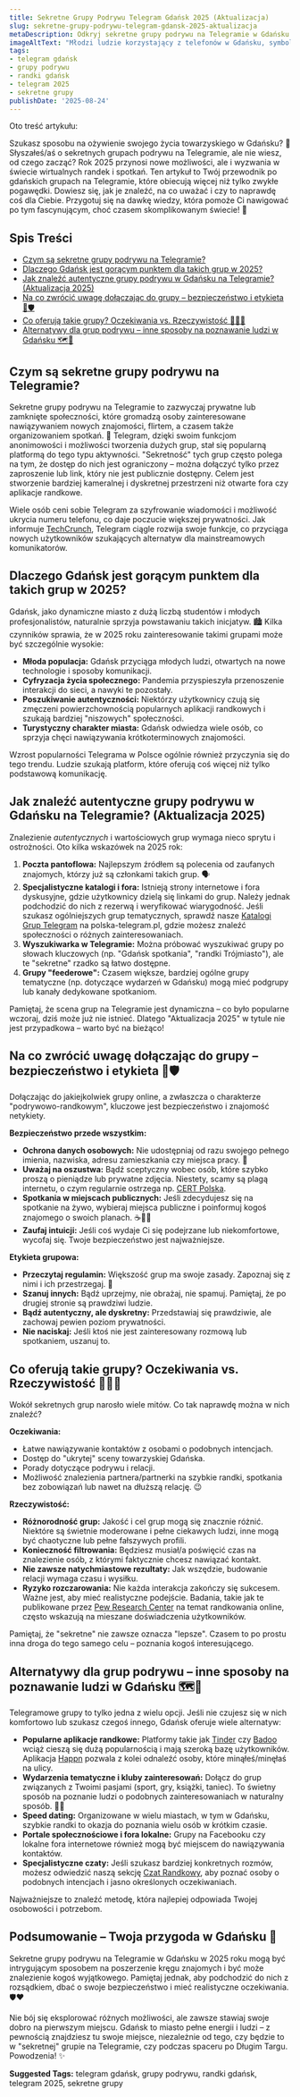 ```yaml
---
title: Sekretne Grupy Podrywu Telegram Gdańsk 2025 (Aktualizacja)
slug: sekretne-grupy-podrywu-telegram-gdansk-2025-aktualizacja
metaDescription: Odkryj sekretne grupy podrywu na Telegramie w Gdańsku w 2025! Dowiedz się, jak je znaleźć, na co uważać i jakie są alternatywy. Aktualne porady!
imageAltText: "Młodzi ludzie korzystający z telefonów w Gdańsku, symbolizujący sekretne grupy Telegram.\n\n        *   Example phrase in article: \"Zawsze warto odświeżyć sobie [porady dotyczące bezpieczeństwa online](/blog/poradniki/bezpieczenstwo-telegram), zanim zagłębisz się w nowe społeczności.\"\n    2.  Potential Anchor Text: \"grup Telegram w innych miastach Polski\", Target Path: `/blog/kategoria/miasta` (assuming a category page for cities exists).\n        *   Example phrase in article: \"Jeśli interesują Cię podobne możliwości, sprawdź także nasze zestawienia [grup Telegram w innych miastach Polski](/blog/kategoria/miasta).\""
tags:
- telegram gdańsk
- grupy podrywu
- randki gdańsk
- telegram 2025
- sekretne grupy
publishDate: '2025-08-24'
---
```


Oto treść artykułu:

Szukasz sposobu na ożywienie swojego życia towarzyskiego w Gdańsku? 🤔 Słyszałeś/aś o sekretnych grupach podrywu na Telegramie, ale nie wiesz, od czego zacząć? Rok 2025 przynosi nowe możliwości, ale i wyzwania w świecie wirtualnych randek i spotkań. Ten artykuł to Twój przewodnik po gdańskich grupach na Telegramie, które obiecują więcej niż tylko zwykłe pogawędki. Dowiesz się, jak je znaleźć, na co uważać i czy to naprawdę coś dla Ciebie. Przygotuj się na dawkę wiedzy, która pomoże Ci nawigować po tym fascynującym, choć czasem skomplikowanym świecie! 🤩

## Spis Treści

- [Czym są sekretne grupy podrywu na Telegramie?](#czym-są-sekretne-grupy-podrywu-na-telegramie)
- [Dlaczego Gdańsk jest gorącym punktem dla takich grup w 2025?](#dlaczego-gdańsk-jest-gorącym-punktem-dla-takich-grup-w-2025)
- [Jak znaleźć autentyczne grupy podrywu w Gdańsku na Telegramie? (Aktualizacja 2025)](#jak-znaleźć-autentyczne-grupy-podrywu-w-gdańsku-na-telegramie-aktualizacja-2025)
- [Na co zwrócić uwagę dołączając do grupy – bezpieczeństwo i etykieta 🧐🛡️](#na-co-zwrócić-uwagę-dołączając-do-grupy--bezpieczeństwo-i-etykieta-)
- [Co oferują takie grupy? Oczekiwania vs. Rzeczywistość 💬💔💖](#co-oferują-takie-grupy-oczekiwania-vs-rzeczywistość-)
- [Alternatywy dla grup podrywu – inne sposoby na poznawanie ludzi w Gdańsku 🗺️🤝](#alternatywy-dla-grup-podrywu--inne-sposoby-na-poznawanie-ludzi-w-gdańsku-)

## Czym są sekretne grupy podrywu na Telegramie?

Sekretne grupy podrywu na Telegramie to zazwyczaj prywatne lub zamknięte społeczności, które gromadzą osoby zainteresowane nawiązywaniem nowych znajomości, flirtem, a czasem także organizowaniem spotkań. 🤫 Telegram, dzięki swoim funkcjom anonimowości i możliwości tworzenia dużych grup, stał się popularną platformą do tego typu aktywności. "Sekretność" tych grup często polega na tym, że dostęp do nich jest ograniczony – można dołączyć tylko przez zaproszenie lub link, który nie jest publicznie dostępny. Celem jest stworzenie bardziej kameralnej i dyskretnej przestrzeni niż otwarte fora czy aplikacje randkowe.

Wiele osób ceni sobie Telegram za szyfrowanie wiadomości i możliwość ukrycia numeru telefonu, co daje poczucie większej prywatności. Jak informuje [TechCrunch](https://techcrunch.com/2023/08/14/telegram-stories-premium-feature-now-available-to-all-users/), Telegram ciągle rozwija swoje funkcje, co przyciąga nowych użytkowników szukających alternatyw dla mainstreamowych komunikatorów.

## Dlaczego Gdańsk jest gorącym punktem dla takich grup w 2025?

Gdańsk, jako dynamiczne miasto z dużą liczbą studentów i młodych profesjonalistów, naturalnie sprzyja powstawaniu takich inicjatyw. 🏙️ Kilka czynników sprawia, że w 2025 roku zainteresowanie takimi grupami może być szczególnie wysokie:

*   **Młoda populacja:** Gdańsk przyciąga młodych ludzi, otwartych na nowe technologie i sposoby komunikacji.
*   **Cyfryzacja życia społecznego:** Pandemia przyspieszyła przenoszenie interakcji do sieci, a nawyki te pozostały.
*   **Poszukiwanie autentyczności:** Niektórzy użytkownicy czują się zmęczeni powierzchownością popularnych aplikacji randkowych i szukają bardziej "niszowych" społeczności.
*   **Turystyczny charakter miasta:** Gdańsk odwiedza wiele osób, co sprzyja chęci nawiązywania krótkoterminowych znajomości.

Wzrost popularności Telegrama w Polsce ogólnie również przyczynia się do tego trendu. Ludzie szukają platform, które oferują coś więcej niż tylko podstawową komunikację.

## Jak znaleźć autentyczne grupy podrywu w Gdańsku na Telegramie? (Aktualizacja 2025)

Znalezienie *autentycznych* i wartościowych grup wymaga nieco sprytu i ostrożności. Oto kilka wskazówek na 2025 rok:

1.  **Poczta pantoflowa:** Najlepszym źródłem są polecenia od zaufanych znajomych, którzy już są członkami takich grup. 🗣️
2.  **Specjalistyczne katalogi i fora:** Istnieją strony internetowe i fora dyskusyjne, gdzie użytkownicy dzielą się linkami do grup. Należy jednak podchodzić do nich z rezerwą i weryfikować wiarygodność. Jeśli szukasz ogólniejszych grup tematycznych, sprawdź nasze [Katalogi Grup Telegram](/katalogi) na polska-telegram.pl, gdzie możesz znaleźć społeczności o różnych zainteresowaniach.
3.  **Wyszukiwarka w Telegramie:** Można próbować wyszukiwać grupy po słowach kluczowych (np. "Gdańsk spotkania", "randki Trójmiasto"), ale te "sekretne" rzadko są łatwo dostępne.
4.  **Grupy "feederowe":** Czasem większe, bardziej ogólne grupy tematyczne (np. dotyczące wydarzeń w Gdańsku) mogą mieć podgrupy lub kanały dedykowane spotkaniom.

Pamiętaj, że scena grup na Telegramie jest dynamiczna – co było popularne wczoraj, dziś może już nie istnieć. Dlatego "Aktualizacja 2025" w tytule nie jest przypadkowa – warto być na bieżąco!

## Na co zwrócić uwagę dołączając do grupy – bezpieczeństwo i etykieta 🧐🛡️

Dołączając do jakiejkolwiek grupy online, a zwłaszcza o charakterze "podrywowo-randkowym", kluczowe jest bezpieczeństwo i znajomość netykiety.

**Bezpieczeństwo przede wszystkim:**

*   **Ochrona danych osobowych:** Nie udostępniaj od razu swojego pełnego imienia, nazwiska, adresu zamieszkania czy miejsca pracy. 🚫
*   **Uważaj na oszustwa:** Bądź sceptyczny wobec osób, które szybko proszą o pieniądze lub prywatne zdjęcia. Niestety, scamy są plagą internetu, o czym regularnie ostrzega np. [CERT Polska](https://www.cert.pl/news/).
*   **Spotkania w miejscach publicznych:** Jeśli zdecydujesz się na spotkanie na żywo, wybieraj miejsca publiczne i poinformuj kogoś znajomego o swoich planach. ☕🚶‍♀️
*   **Zaufaj intuicji:** Jeśli coś wydaje Ci się podejrzane lub niekomfortowe, wycofaj się. Twoje bezpieczeństwo jest najważniejsze.

**Etykieta grupowa:**

*   **Przeczytaj regulamin:** Większość grup ma swoje zasady. Zapoznaj się z nimi i ich przestrzegaj. 📜
*   **Szanuj innych:** Bądź uprzejmy, nie obrażaj, nie spamuj. Pamiętaj, że po drugiej stronie są prawdziwi ludzie.
*   **Bądź autentyczny, ale dyskretny:** Przedstawiaj się prawdziwie, ale zachowaj pewien poziom prywatności.
*   **Nie naciskaj:** Jeśli ktoś nie jest zainteresowany rozmową lub spotkaniem, uszanuj to.

## Co oferują takie grupy? Oczekiwania vs. Rzeczywistość 💬💔💖

Wokół sekretnych grup narosło wiele mitów. Co tak naprawdę można w nich znaleźć?

**Oczekiwania:**

*   Łatwe nawiązywanie kontaktów z osobami o podobnych intencjach.
*   Dostęp do "ukrytej" sceny towarzyskiej Gdańska.
*   Porady dotyczące podrywu i relacji.
*   Możliwość znalezienia partnera/partnerki na szybkie randki, spotkania bez zobowiązań lub nawet na dłuższą relację. 😉

**Rzeczywistość:**

*   **Różnorodność grup:** Jakość i cel grup mogą się znacznie różnić. Niektóre są świetnie moderowane i pełne ciekawych ludzi, inne mogą być chaotyczne lub pełne fałszywych profili.
*   **Konieczność filtrowania:** Będziesz musiał/a poświęcić czas na znalezienie osób, z którymi faktycznie chcesz nawiązać kontakt.
*   **Nie zawsze natychmiastowe rezultaty:** Jak wszędzie, budowanie relacji wymaga czasu i wysiłku.
*   **Ryzyko rozczarowania:** Nie każda interakcja zakończy się sukcesem. Ważne jest, aby mieć realistyczne podejście. Badania, takie jak te publikowane przez [Pew Research Center](https://www.pewresearch.org/internet/2023/02/01/the-virtues-and-downsides-of-online-dating/) na temat randkowania online, często wskazują na mieszane doświadczenia użytkowników.

Pamiętaj, że "sekretne" nie zawsze oznacza "lepsze". Czasem to po prostu inna droga do tego samego celu – poznania kogoś interesującego.

## Alternatywy dla grup podrywu – inne sposoby na poznawanie ludzi w Gdańsku 🗺️🤝

Telegramowe grupy to tylko jedna z wielu opcji. Jeśli nie czujesz się w nich komfortowo lub szukasz czegoś innego, Gdańsk oferuje wiele alternatyw:

*   **Popularne aplikacje randkowe:** Platformy takie jak [Tinder](https://tinder.com) czy [Badoo](https://badoo.com/pl/) wciąż cieszą się dużą popularnością i mają szeroką bazę użytkowników. Aplikacja [Happn](https://www.happn.com/pl/) pozwala z kolei odnaleźć osoby, które minąłeś/minęłaś na ulicy.
*   **Wydarzenia tematyczne i kluby zainteresowań:** Dołącz do grup związanych z Twoimi pasjami (sport, gry, książki, taniec). To świetny sposób na poznanie ludzi o podobnych zainteresowaniach w naturalny sposób. 💃🕺
*   **Speed dating:** Organizowane w wielu miastach, w tym w Gdańsku, szybkie randki to okazja do poznania wielu osób w krótkim czasie.
*   **Portale społecznościowe i fora lokalne:** Grupy na Facebooku czy lokalne fora internetowe również mogą być miejscem do nawiązywania kontaktów.
*   **Specjalistyczne czaty:** Jeśli szukasz bardziej konkretnych rozmów, możesz odwiedzić naszą sekcję [Czat Randkowy](/czat/randkowy), aby poznać osoby o podobnych intencjach i jasno określonych oczekiwaniach.

Najważniejsze to znaleźć metodę, która najlepiej odpowiada Twojej osobowości i potrzebom.

## Podsumowanie – Twoja przygoda w Gdańsku 🚀

Sekretne grupy podrywu na Telegramie w Gdańsku w 2025 roku mogą być intrygującym sposobem na poszerzenie kręgu znajomych i być może znalezienie kogoś wyjątkowego. Pamiętaj jednak, aby podchodzić do nich z rozsądkiem, dbać o swoje bezpieczeństwo i mieć realistyczne oczekiwania. 🛡️❤️

Nie bój się eksplorować różnych możliwości, ale zawsze stawiaj swoje dobro na pierwszym miejscu. Gdańsk to miasto pełne energii i ludzi – z pewnością znajdziesz tu swoje miejsce, niezależnie od tego, czy będzie to w "sekretnej" grupie na Telegramie, czy podczas spaceru po Długim Targu. Powodzenia! ✨




**Suggested Tags:**
telegram gdańsk, grupy podrywu, randki gdańsk, telegram 2025, sekretne grupy
